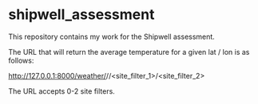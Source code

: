 # shipwell_assessment

This repository contains my work for the Shipwell assessment.

The URL that will return the average temperature for a given lat / lon is as follows: 

http://127.0.0.1:8000/weather/<lat>/<lon>/<site_filter_1>/<site_filter_2>

The URL accepts 0-2 site filters.
